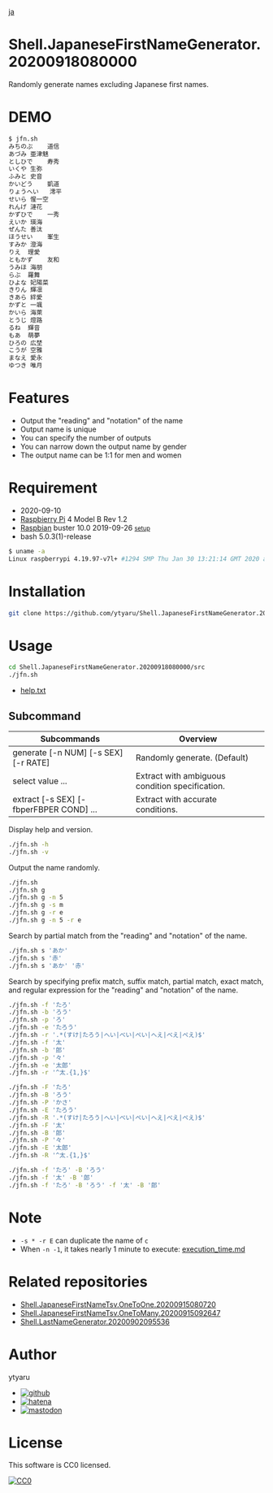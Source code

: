 [ja](./README.ja.md)

# Shell.JapaneseFirstNameGenerator.20200918080000

Randomly generate names excluding Japanese first names.

# DEMO

```sh
$ jfn.sh
みちのぶ	道信
あづみ	亜津魅
としひで	寿秀
いくや	生弥
ふみと	史音
かいどう	凱道
りょうへい	澪平
せいら	惺一空
れんげ	漣花
かずひで	一秀
えいか	瑛海
ぜんた	善汰
ほうせい	峯生
すみか	澄海
りえ	理愛
ともかず	友和
うみほ	海朋
らぶ	羅舞
ひよな	妃陽菜
きりん	輝凛
きあら	絆愛
かずと	一颯
かいら	海萊
とうじ	燈路
るね	輝音
もあ	萌夢
ひろの	広埜
こうが	空雅
まなえ	愛永
ゆつき	唯月
```

# Features

* Output the "reading" and "notation" of the name
* Output name is unique
* You can specify the number of outputs
* You can narrow down the output name by gender
* The output name can be 1:1 for men and women

# Requirement

* <time datetime="2020-09-10T18:08:51+0900">2020-09-10</time>
* [Raspbierry Pi](https://ja.wikipedia.org/wiki/Raspberry_Pi) 4 Model B Rev 1.2
* [Raspbian](https://ja.wikipedia.org/wiki/Raspbian) buster 10.0 2019-09-26 <small>[setup](http://ytyaru.hatenablog.com/entry/2019/12/25/222222)</small>
* bash 5.0.3(1)-release

```sh
$ uname -a
Linux raspberrypi 4.19.97-v7l+ #1294 SMP Thu Jan 30 13:21:14 GMT 2020 armv7l GNU/Linux
```

# Installation

```sh
git clone https://github.com/ytyaru/Shell.JapaneseFirstNameGenerator.20200918080000
```

# Usage

```sh
cd Shell.JapaneseFirstNameGenerator.20200918080000/src
./jfn.sh
```

* [help.txt](https://raw.githubusercontent.com/ytyaru/Shell.JapaneseFirstNameGenerator.20200918080000/master/src/doc/help.txt)

## Subcommand

Subcommands|Overview
-----------|--------
generate [-n NUM] [-s SEX] [-r RATE]|Randomly generate. (Default)
select value ... |Extract with ambiguous condition specification.
extract [-s SEX] [-fbperFBPER COND] ...|Extract with accurate conditions.

Display help and version.

```sh
./jfn.sh -h
./jfn.sh -v
```

Output the name randomly.

```sh
./jfn.sh
./jfn.sh g
./jfn.sh g -n 5
./jfn.sh g -s m
./jfn.sh g -r e
./jfn.sh g -n 5 -r e
```

Search by partial match from the "reading" and "notation" of the name.

```sh
./jfn.sh s 'あか'
./jfn.sh s '赤'
./jfn.sh s 'あか' '赤'
```

Search by specifying prefix match, suffix match, partial match, exact match, and regular expression for the "reading" and "notation" of the name.

```sh
./jfn.sh -f 'たろ'
./jfn.sh -b 'ろう'
./jfn.sh -p 'ろ'
./jfn.sh -e 'たろう'
./jfn.sh -r '.*(すけ|たろう|へい|べい|ぺい|へえ|べえ|ぺえ)$'
./jfn.sh -f '太'
./jfn.sh -b '郎'
./jfn.sh -p '々'
./jfn.sh -e '太郎'
./jfn.sh -r '^太.{1,}$'

./jfn.sh -F 'たろ'
./jfn.sh -B 'ろう'
./jfn.sh -P 'かさ'
./jfn.sh -E 'たろう'
./jfn.sh -R '.*(すけ|たろう|へい|べい|ぺい|へえ|べえ|ぺえ)$'
./jfn.sh -F '太'
./jfn.sh -B '郎'
./jfn.sh -P '々'
./jfn.sh -E '太郎'
./jfn.sh -R '^太.{1,}$'

./jfn.sh -f 'たろ' -B 'ろう'
./jfn.sh -f '太' -B '郎'
./jfn.sh -f 'たろ' -B 'ろう' -f '太' -B '郎'
```

# Note

* `-s * -r E` can duplicate the name of `c`
* When `-n -1`, it takes nearly 1 minute to execute: [execution_time.md](https://github.com/ytyaru/Shell.JapaneseFirstNameGenerator.20200918080000/blob/master/note/execution_time.md)

# Related repositories

* [Shell.JapaneseFirstNameTsv.OneToOne.20200915080720](https://github.com/ytyaru/Shell.JapaneseFirstNameTsv.OneToOne.20200915080720)
* [Shell.JapaneseFirstNameTsv.OneToMany.20200915092647](https://github.com/ytyaru/Shell.JapaneseFirstNameTsv.OneToMany.20200915092647)
* [Shell.LastNameGenerator.20200902095536](https://github.com/ytyaru/Shell.LastNameGenerator.20200902095536)

# Author

ytyaru

* [![github](http://www.google.com/s2/favicons?domain=github.com)](https://github.com/ytyaru "github")
* [![hatena](http://www.google.com/s2/favicons?domain=www.hatena.ne.jp)](http://ytyaru.hatenablog.com/ytyaru "hatena")
* [![mastodon](http://www.google.com/s2/favicons?domain=mstdn.jp)](https://mstdn.jp/web/accounts/233143 "mastdon")

# License

This software is CC0 licensed.

[![CC0](http://i.creativecommons.org/p/zero/1.0/88x31.png "CC0")](http://creativecommons.org/publicdomain/zero/1.0/deed.en)

